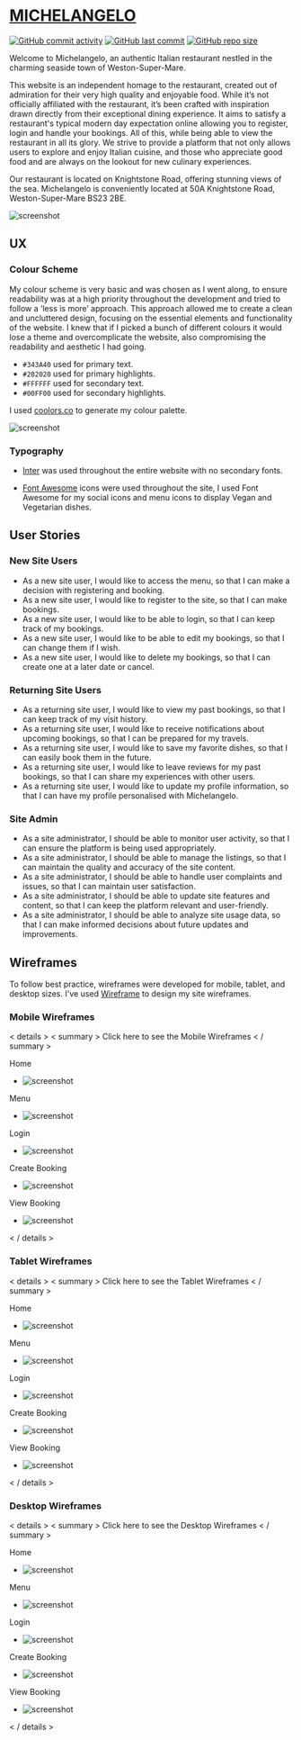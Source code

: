 # [MICHELANGELO](https://michelangelo-e4d1cac07cf7.herokuapp.com)

[![GitHub commit activity](https://img.shields.io/github/commit-activity/t/conor-timmis/Michelangelo)](https://github.com/conor-timmis/Michelangelo/commits/main)
[![GitHub last commit](https://img.shields.io/github/last-commit/conor-timmis/Michelangelo)](https://github.com/conor-timmis/Michelangelo/commits/main)
[![GitHub repo size](https://img.shields.io/github/repo-size/conor-timmis/Michelangelo)](https://github.com/conor-timmis/Michelangelo)

Welcome to Michelangelo, an authentic Italian restaurant nestled in the charming seaside town of Weston-Super-Mare.

This website is an independent homage to the restaurant, created out of admiration for their very high quality and enjoyable food. While it’s not officially affiliated with the restaurant, it’s been crafted with inspiration drawn directly from their exceptional dining experience. It aims to satisfy a restaurant's typical modern day expectation online allowing you to register, login and handle your bookings. All of this, while being able to view the restaurant in all its glory. We strive to provide a platform that not only allows users to explore and enjoy Italian cuisine, and those who appreciate good food and are always on the lookout for new culinary experiences.

Our restaurant is located on Knightstone Road, offering stunning views of the sea. Michelangelo is conveniently located at 50A Knightstone Road, Weston-Super-Mare BS23 2BE.

![screenshot](documentation/mockup.png)


## UX


### Colour Scheme

My colour scheme is very basic and was chosen as I went along, to ensure readability was at a high priority throughout the development and tried to follow a ‘less is more’ approach. This approach allowed me to create a clean and uncluttered design, focusing on the essential elements and functionality of the website. I knew that if I picked a bunch of different colours it would lose a theme and overcomplicate the website, also compromising the readability and aesthetic I had going.

- `#343A40` used for primary text.
- `#202020` used for primary highlights.
- `#FFFFFF` used for secondary text.
- `#00FF00` used for secondary highlights.


I used [coolors.co](https://coolors.co/f8f9fa-343a40) to generate my colour palette.

![screenshot](documentation/coolors.png)


### Typography

- [Inter](https://fonts.google.com/specimen/Inter) was used throughout the entire website with no secondary fonts.

- [Font Awesome](https://fontawesome.com) icons were used throughout the site, I used Font Awesome for my social icons and menu icons to display Vegan and Vegetarian dishes.


## User Stories


### New Site Users

- As a new site user, I would like to access the menu, so that I can make a decision with registering and booking.
- As a new site user, I would like to register to the site, so that I can make bookings.
- As a new site user, I would like to be able to login, so that I can keep track of my bookings.
- As a new site user, I would like to be able to edit my bookings, so that I can change them if I wish.
- As a new site user, I would like to delete my bookings, so that I can create one at a later date or cancel.

### Returning Site Users

- As a returning site user, I would like to view my past bookings, so that I can keep track of my visit history.
- As a returning site user, I would like to receive notifications about upcoming bookings, so that I can be prepared for my travels.
- As a returning site user, I would like to save my favorite dishes, so that I can easily book them in the future.
- As a returning site user, I would like to leave reviews for my past bookings, so that I can share my experiences with other users.
- As a returning site user, I would like to update my profile information, so that I can have my profile personalised with Michelangelo.

### Site Admin

- As a site administrator, I should be able to monitor user activity, so that I can ensure the platform is being used appropriately.
- As a site administrator, I should be able to manage the listings, so that I can maintain the quality and accuracy of the site content.
- As a site administrator, I should be able to handle user complaints and issues, so that I can maintain user satisfaction.
- As a site administrator, I should be able to update site features and content, so that I can keep the platform relevant and user-friendly.
- As a site administrator, I should be able to analyze site usage data, so that I can make informed decisions about future updates and improvements.


## Wireframes


To follow best practice, wireframes were developed for mobile, tablet, and desktop sizes.
I've used [Wireframe](https://wireframe.cc/) to design my site wireframes.

### Mobile Wireframes

< details >
< summary > Click here to see the Mobile Wireframes < / summary >

Home
  - ![screenshot](documentation/wireframes/mobile-home.png)

Menu
  - ![screenshot](documentation/wireframes/mobile-menu.png)

Login
  - ![screenshot](documentation/wireframes/mobile-login.png)

Create Booking
  - ![screenshot](documentation/wireframes/mobile-createbooking.png)

View Booking
  - ![screenshot](documentation/wireframes/mobile-viewbooking.png)


< / details >

### Tablet Wireframes

< details >
< summary > Click here to see the Tablet Wireframes < / summary >

Home
  - ![screenshot](documentation/wireframes/tablet-home.png)

Menu
  - ![screenshot](documentation/wireframes/tablet-menu.png)

Login
  - ![screenshot](documentation/wireframes/tablet-login.png)

Create Booking
  - ![screenshot](documentation/wireframes/tablet-createbooking.png)

View Booking
  - ![screenshot](documentation/wireframes/tablet-viewbooking.png)

< / details >

### Desktop Wireframes

< details >
< summary > Click here to see the Desktop Wireframes < / summary >

Home
  - ![screenshot](documentation/wireframes/desktop-home.png)

Menu
  - ![screenshot](documentation/wireframes/desktop-menu.png)

Login
  - ![screenshot](documentation/wireframes/desktop-login.png)

Create Booking
  - ![screenshot](documentation/wireframes/desktop-createbooking.png)

View Booking
  - ![screenshot](documentation/wireframes/mobile-viewbooking.png)

< / details >
